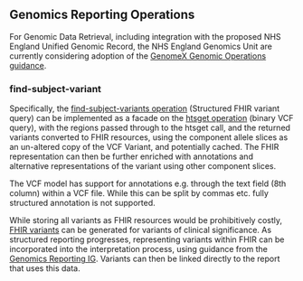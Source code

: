 ## Genomics Reporting Operations
For Genomic Data Retrieval, including integration with the proposed NHS England Unified Genomic Record, the NHS England Genomics Unit are currently considering adoption of the [GenomeX Genomic Operations guidance](https://build.fhir.org/ig/HL7/genomics-reporting/operations.html).

### find-subject-variant

Specifically, the [find-subject-variants operation](https://build.fhir.org/ig/HL7/genomics-reporting/OperationDefinition-find-subject-variants.html) (Structured FHIR variant query) can be implemented as a facade on the [htsget operation](https://samtools.github.io/hts-specs/htsget.html) (binary VCF query), with the regions passed through to the htsget call, and the returned variants converted to FHIR resources, using the component allele slices as an un-altered copy of the VCF Variant, and potentially cached. The FHIR representation can then be further enriched with annotations and alternative representations of the variant using other component slices. 

The VCF model has support for annotations e.g. through the text field (8th column) within a VCF file. While this can be split by commas etc. fully structured annotation is not supported.

While storing all variants as FHIR resources would be prohibitively costly, [FHIR variants](https://build.fhir.org/ig/HL7/genomics-reporting/StructureDefinition-variant.html) can be generated for variants of clinical significance. As structured reporting progresses, representing variants within FHIR can be incorporated into the interpretation process, using guidance from the [Genomics Reporting IG](https://build.fhir.org/ig/HL7/genomics-reporting/sequencing.html). Variants can then be linked directly to the report that uses this data.